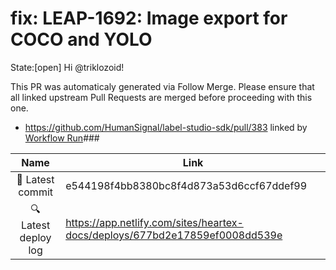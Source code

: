 # fix: LEAP-1692: Image export for COCO and YOLO 
State:[open] Hi @triklozoid!

This PR was automaticaly generated via Follow Merge. 
Please ensure that all linked upstream Pull Requests are merged before proceeding with this one.

- https://github.com/HumanSignal/label-studio-sdk/pull/383 linked by [Workflow Run](https://github.com/HumanSignal/label-studio/actions/runs/12632729436)### 


|  Name | Link |
|:-:|------------------------|
|<span aria-hidden="true">🔨</span> Latest commit | e544198f4bb8380bc8f4d873a53d6ccf67ddef99 |
|<span aria-hidden="true">🔍</span> Latest deploy log | https://app.netlify.com/sites/heartex-docs/deploys/677bd2e17859ef0008dd539e |